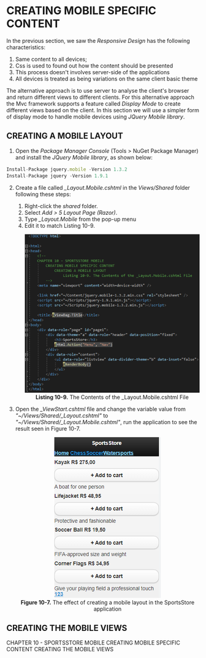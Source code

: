 # CREATING MOBILE SPECIFIC CONTENT

In the previous section, we saw the *Responsive Design* has the following characteristics:  
1. Same content to all devices;
2. Css is used to found out how the content should be presented
3. This process doesn't involves server-side of the applications
4. All devices is treated as being variations on the same client basic theme

The alternative approach is to use server to analyse the client's browser and return different views to different clients. For this alternative approach the Mvc framework supports a feature called *Display Mode* to create different views based on the client. In this section we will use a simpler form of display mode to handle mobile devices using *JQuery Mobile library*.

## CREATING A MOBILE LAYOUT
1. Open the *Package Manager Console* (Tools > NuGet Package Manager) and install the *JQuery Mobile library*, as shown below:
```js
Install-Package jquery.mobile -Version 1.3.2
Install-Package jquery -Version 1.9.1
```

2. Create a file called *_Layout.Mobile.cshtml* in the *Views/Shared* folder following these steps:
	1. Right-click the *shared* folder.
	2. Select *Add > 5 Layout Page (Razor)*.
	3. Type *_Layout.Mobile* from the pop-up menu
	4. Edit it to match Listing 10-9.  
		<p align="center">
			<img src="ch10-Pictures/Listing 10-9.png" /><br />
			<b>Listing 10-9.</b> The Contents of the _Layout.Mobile.cshtml File
		</p>

3. Open the *_ViewStart.cshtml* file and change the variable value from *"~/Views/Shared/_Layout.cshtml"* to *"~/Views/Shared/_Layout.Mobile.cshtml"*, run the application to see the result seen in Figure 10-7.
		<p align="center">
			<img src="ch10-Pictures/Figure 10-7.png" /><br />
			<b>Figure 10-7.</b> The effect of creating a mobile layout in the SportsStore application
		</p>

## CREATING THE MOBILE VIEWS

CHAPTER 10 - SPORTSSTORE MOBILE
	CREATING MOBILE SPECIFIC CONTENT
		CREATING THE MOBILE VIEWS